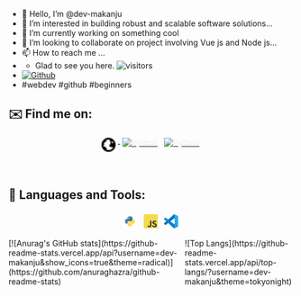 - 👋 Hello, I’m @dev-makanju
- 👀 I’m interested in building robust and scalable software solutions...
- 🌱 I’m currently working on something cool
- 💞️ I’m looking to collaborate on project involving Vue js and Node js...
- 📫 How to reach me ...
- - Glad to see you here. ![visitors](https://visitor-badge.glitch.me/badge?page_id=${dev-makanju}.${dev-makanju}) 
- [![Github](https://img.shields.io/github/followers/dev-makanju?label=Follow&style=social)](https://github.com/CharalambosIoannou)
- #webdev #github #beginners
## ✉️ Find me on:

<p align="center">
<a href="https://miracool.ml" target="_blank" rel="noopener noreferrer"><img src="https://raw.githubusercontent.com/iconic/open-iconic/master/svg/globe.svg" alt="Python" height="25" style="vertical-align:top;color:#eee; margin:4px"> </a>
<a href="https://www.linkedin.com/in/makanju-oluwafemi-emmanuel-2060bb184/" target="_blank" rel="noopener noreferrer"><img src="https://cdn.jsdelivr.net/npm/simple-icons@v3/icons/linkedin.svg" alt="Python" height="25" style="vertical-align:top; margin:4px;color:#eee;"></a>
<a href="mailto:makurseme@gmail.com"> <img src="https://cdn.jsdelivr.net/npm/simple-icons@v3/icons/gmail.svg" alt="Python" height="25" style="vertical-align:top; margin:4px;color:#eee;"></a>
</p>

<br/>

## 🧰 Languages and Tools:
<p align="center">
<img src="https://raw.githubusercontent.com/github/explore/80688e429a7d4ef2fca1e82350fe8e3517d3494d/topics/python/python.png" alt="Python" height="25" style="vertical-align:top; margin:4px">
<img src="https://raw.githubusercontent.com/github/explore/80688e429a7d4ef2fca1e82350fe8e3517d3494d/topics/javascript/javascript.png" alt="Javascript" height="25" style="vertical-align:top; margin:4px">
<img src="https://raw.githubusercontent.com/github/explore/80688e429a7d4ef2fca1e82350fe8e3517d3494d/topics/visual-studio-code/visual-studio-code.png" alt="VS Code" height="25" style="vertical-align:top; margin:4px">
</p>

<div class="text-center" style="display:flex;align-item:center;flex:1;flex-direction:row;">
     <div class="class-wrapper">
         [![Anurag's GitHub stats](https://github-readme-stats.vercel.app/api?username=dev-makanju&show_icons=true&theme=radical)]              (https://github.com/anuraghazra/github-readme-stats)
     </div>
     <div class="class-wrapper">
         ![Top Langs](https://github-readme-stats.vercel.app/api/top-langs/?username=dev-makanju&theme=tokyonight)
     </div>
</div>

<!---
  dev-makanju/dev-makanju is a ✨ special ✨ repository because its `README.md` (this file) appears on your GitHub profile.
  You can click the Preview link to take a look at your changes.
--->

